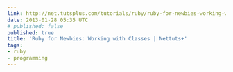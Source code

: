 ```yaml
---
link: http://net.tutsplus.com/tutorials/ruby/ruby-for-newbies-working-with-classes/
date: 2013-01-28 05:35 UTC
# published: false
published: true
title: 'Ruby for Newbies: Working with Classes | Nettuts+'
tags:
- ruby
- programming
---
```




